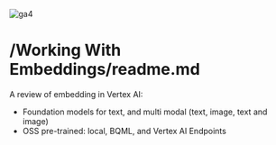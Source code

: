 ![ga4](https://www.google-analytics.com/collect?v=2&tid=G-6VDTYWLKX6&cid=1&en=page_view&sid=1&dl=statmike%2Fvertex-ai-mlops%2FWorking+With+Embeddings&dt=readme.md)

# /Working With Embeddings/readme.md

A review of embedding in Vertex AI:
- Foundation models for text, and multi modal (text, image, text and image)
- OSS pre-trained: local, BQML, and Vertex AI Endpoints
